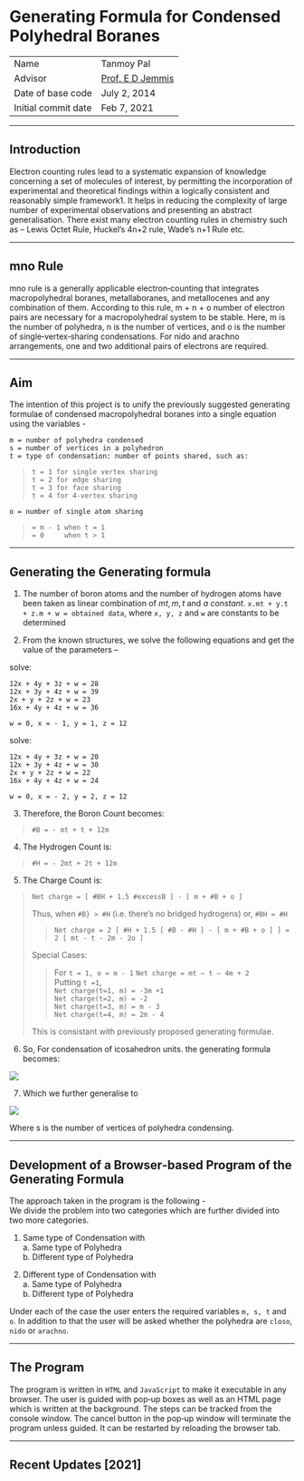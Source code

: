 # Generating Formula for Condensed Polyhedral Boranes

|  |  |
|---|---|
| Name | Tanmoy Pal |
| Advisor | [Prof. E D Jemmis](http://ipc.iisc.ac.in/~edj/) |
| Date of base code | July 2, 2014 |
| Initial commit date | Feb 7, 2021 |

----
## Introduction  

Electron counting rules lead to a systematic expansion of knowledge concerning a set of
molecules of interest, by permitting the incorporation of experimental and theoretical
findings within a logically consistent and reasonably simple framework1. It helps in
reducing the complexity of large number of experimental observations and presenting
an abstract generalisation. There exist many electron counting rules in chemistry such
as – Lewis Octet Rule, Huckel’s 4n+2 rule, Wade’s n+1 Rule etc.

----
## mno Rule

mno rule is a generally applicable electron‐counting that integrates macropolyhedral
boranes, metallaboranes, and metallocenes and any combination of them. According to
this rule, m + n + o number of electron pairs are necessary for a macropolyhedral system
to be stable. Here, m is the number of polyhedra, n is the number of vertices, and o is the
number of single‐vertex‐sharing condensations. For nido and arachno arrangements,
one and two additional pairs of electrons are required.

----

## Aim

The intention of this project is to unify the previously suggested generating formulae of
condensed macropolyhedral boranes into a single equation using the variables -  
  
`m = number of polyhedra condensed`  
`s = number of vertices in a polyhedron`  
`t = type of condensation: number of points shared, such as:`  

> `t = 1 for single vertex sharing`  
> `t = 2 for edge sharing`  
> `t = 3 for face sharing`  
> `t = 4 for 4‐vertex sharing`

`o = number of single atom sharing`  
> `= m - 1 when t = 1`  
> `= 0     when t > 1`  

----

## Generating the Generating formula

1. The number of boron atoms and the number of hydrogen atoms have been taken
as linear combination of $mt, m, t$ and $a\:constant$.
`x.mt + y.t + z.m + w = obtained data`, where `x, y, z` and `w` are constants to be determined


2. From the known structures, we solve the following equations and get the value
of the parameters –  
  
solve:
```
12x + 4y + 3z + w = 28   
12x + 3y + 4z + w = 39  
2x + y + 2z + w = 23  
16x + 4y + 4z + w = 36  
```
  
`w = 0, x = - 1, y = 1, z = 12`
  
solve:
```
12x + 4y + 3z + w = 20  
12x + 3y + 4z + w = 30  
2x + y + 2z + w = 22  
16x + 4y + 4z + w = 24  
```
  
`w = 0, x = - 2, y = 2, z = 12`
  
  
3. Therefore, the Boron Count becomes:  
  
> `#B = - mt + t + 12m`
  
4. The Hydrogen Count is: 
  
> `#H = - 2mt + 2t + 12m`
  
  
5. The Charge Count is:  
  
> `Net charge = [ #BH + 1.5 #excessB ] - [ m + #B + o ]`
>
> Thus, when `#B} > #H` (i.e. there’s no bridged hydrogens) or, `#BH = #H`
>
>> `Net charge = 2 [ #H + 1.5 [ #B - #H ] - [ m + #B + o ] ]
= 2 [ mt - t - 2m - 2o ]`
>
> Special Cases:  
>> For `t = 1, o = m - 1`
>> `Net charge = mt – t – 4m + 2`  
>> Putting `t =1`,   
>> `Net charge(t=1, m) = -3m +1`  
>> `Net charge(t=2, m) = -2`  
>> `Net charge(t=3, m) = m - 3`  
>> `Net charge(t=4, m) = 2m - 4`
>
> This is consistant with previously proposed generating formulae.  

6. So, For condensation of icosahedron units. the generating formula becomes:  

<img src="https://render.githubusercontent.com/render/math?math=\Huge B_{-t(m %2B 1) %2B 12m}{H_{-2t(m %2B 2) %2B 12m}}^{2[mt-t-2m-2o]}">

7. Which we further generalise to  
<img src="https://render.githubusercontent.com/render/math?math=\Huge B_{ -t(m %2B 1) %2B sm }{H_{-2t(m %2B 2) %2B sm}}^{2[mt-t-2m-2o]}">  

Where s is the number of vertices of polyhedra condensing.  

----
## Development of a Browser‐based Program of the Generating Formula

The approach taken in the program is the following -  
We divide the problem into two categories which are further divided into two more
categories.  
  
  
1. Same type of Condensation with  
    a. Same type of Polyhedra  
    b. Different type of Polyhedra  


2. Different type of Condensation with  
    a. Same type of Polyhedra  
    b. Different type of Polyhedra  

Under each of the case the user enters the required variables `m, s, t` and `o`. In addition
to that the user will be asked whether the polyhedra are `closo`, `nido` or `arachno`.


----
## The Program  

The program is written in `HTML` and `JavaScript` to make it executable in any browser.
The user is guided with pop‐up boxes as well as an HTML page which is written at the
background. The steps can be tracked from the console window. The cancel button in
the pop‐up window will terminate the program unless guided. It can be restarted by
reloading the browser tab.

----
## Recent Updates \[2021\]

